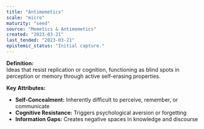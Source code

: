 ```yaml
---
title: "Antimemetics"
scale: "micro"
maturity: "seed"
source: "Memetics & Antimemetics"
created: "2023-03-21"
last_tended: "2023-03-21"
epistemic_status: "Initial capture."
---
```

**Definition:**  
Ideas that resist replication or cognition, functioning as blind spots in perception or memory through active self-erasing properties.

**Key Attributes:**  
- **Self-Concealment:** Inherently difficult to perceive, remember, or communicate  
- **Cognitive Resistance:** Triggers psychological aversion or forgetting  
- **Information Gaps:** Creates negative spaces in knowledge and discourse
